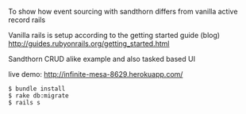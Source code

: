 To show how event sourcing with sandthorn differs from vanilla active record rails

Vanilla rails is setup according to the getting started guide (blog) http://guides.rubyonrails.org/getting_started.html

Sandthorn CRUD alike example and also tasked based UI

live demo: http://infinite-mesa-8629.herokuapp.com/ 

```
$ bundle install
$ rake db:migrate
$ rails s
```

